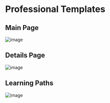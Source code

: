 # Professional Templates

## Main Page

![image](https://github.com/user-attachments/assets/1695a817-127a-4ce2-be44-8062bdcd6836)


## Details Page

![image](https://github.com/user-attachments/assets/1029f70e-4a7a-47ed-82d4-e83f74bc0482)

## Learning Paths

![image](https://github.com/user-attachments/assets/fcdb5bb8-e570-449e-8a79-08dce3af5e99)


